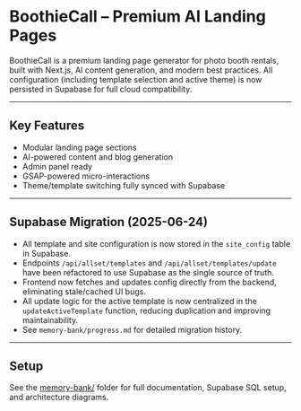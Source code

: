 # BoothieCall – Premium AI Landing Pages

BoothieCall is a premium landing page generator for photo booth rentals, built with Next.js, AI content generation, and modern best practices. All configuration (including template selection and active theme) is now persisted in Supabase for full cloud compatibility.

---

## Key Features

- Modular landing page sections
- AI-powered content and blog generation
- Admin panel ready
- GSAP-powered micro-interactions
- Theme/template switching fully synced with Supabase

---

## Supabase Migration (2025-06-24)

- All template and site configuration is now stored in the `site_config` table in Supabase.
- Endpoints `/api/allset/templates` and `/api/allset/templates/update` have been refactored to use Supabase as the single source of truth.
- Frontend now fetches and updates config directly from the backend, eliminating stale/cached UI bugs.
- All update logic for the active template is now centralized in the `updateActiveTemplate` function, reducing duplication and improving maintainability.
- See `memory-bank/progress.md` for detailed migration history.

---

## Setup

See the [memory-bank/](memory-bank/) folder for full documentation, Supabase SQL setup, and architecture diagrams.
